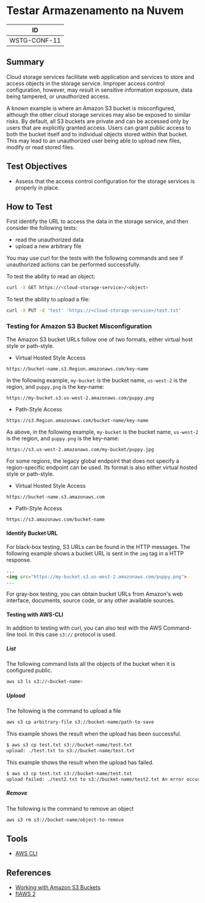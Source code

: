 # Testar Armazenamento na Nuvem

|ID          |
|------------|
|WSTG-CONF-11|

## Summary

Cloud storage services facilitate web application and services to store and access objects in the storage service. Improper access control configuration, however, may result in sensitive information exposure, data being tampered, or unauthorized access.

A known example is where an Amazon S3 bucket is misconfigured, although the other cloud storage services may also be exposed to similar risks. By default, all S3 buckets are private and can be accessed only by users that are explicitly granted access. Users can grant public access to both the bucket itself and to individual objects stored within that bucket. This may lead to an unauthorized user being able to upload new files, modify or read stored files.

## Test Objectives

- Assess that the access control configuration for the storage services is properly in place.

## How to Test

First identify the URL to access the data in the storage service, and then consider the following tests:

- read the unauthorized data
- upload a new arbitrary file

You may use curl for the tests with the following commands and see if unauthorized actions can be performed successfully.

To test the ability to read an object:

```bash
curl -X GET https://<cloud-storage-service>/<object>
```

To test the ability to upload a file:

```bash
curl -X PUT -d 'test' 'https://<cloud-storage-service>/test.txt'
```

### Testing for Amazon S3 Bucket Misconfiguration

The Amazon S3 bucket URLs follow one of two formats, either virtual host style or path-style.

- Virtual Hosted Style Access

```text
https://bucket-name.s3.Region.amazonaws.com/key-name
```

In the following example, `my-bucket` is the bucket name, `us-west-2` is the region, and `puppy.png` is the key-name:

```text
https://my-bucket.s3.us-west-2.amazonaws.com/puppy.png
```

- Path-Style Access

```text
https://s3.Region.amazonaws.com/bucket-name/key-name
```

As above, in the following example, `my-bucket` is the bucket name, `us-west-2` is the region, and `puppy.png` is the key-name:

```text
https://s3.us-west-2.amazonaws.com/my-bucket/puppy.jpg
```

For some regions, the legacy global endpoint that does not specify a region-specific endpoint can be used. Its format is also either virtual hosted style or path-style.

- Virtual Hosted Style Access

```text
https://bucket-name.s3.amazonaws.com
```

- Path-Style Access

```text
https://s3.amazonaws.com/bucket-name
```

#### Identify Bucket URL

For black-box testing, S3 URLs can be found in the HTTP messages. The following example shows a bucket URL is sent in the `img` tag in a HTTP response.

```html
...
<img src="https://my-bucket.s3.us-west-2.amazonaws.com/puppy.png">
...
```

For gray-box testing, you can obtain bucket URLs from Amazon's web interface, documents, source code, or any other available sources.

#### Testing with AWS-CLI

In addition to testing with curl, you can also test with the AWS Command-line tool. In this case `s3://` protocol is used.

##### List

The following command lists all the objects of the bucket when it is configured public.

```bash
aws s3 ls s3://<bucket-name>
```

##### Upload

The following is the command to upload a file

```bash
aws s3 cp arbitrary-file s3://bucket-name/path-to-save
```

This example shows the result when the upload has been successful.

```bash
$ aws s3 cp test.txt s3://bucket-name/test.txt
upload: ./test.txt to s3://bucket-name/test.txt
```

This example shows the result when the upload has failed.

```bash
$ aws s3 cp test.txt s3://bucket-name/test.txt
upload failed: ./test2.txt to s3://bucket-name/test2.txt An error occurred (AccessDenied) when calling the PutObject operation: Access Denied
```

##### Remove

The following is the command to remove an object

```bash
aws s3 rm s3://bucket-name/object-to-remove
```

## Tools

- [AWS CLI](https://aws.amazon.com/cli/)

## References

- [Working with Amazon S3 Buckets](https://docs.aws.amazon.com/AmazonS3/latest/dev/UsingBucket.html)
- [flAWS 2](http://flaws2.cloud)

